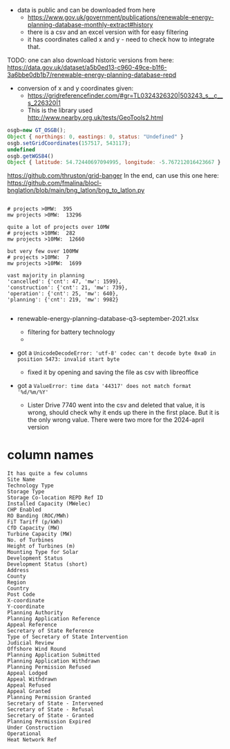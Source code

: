 
- data is public and can be downloaded from here
  - https://www.gov.uk/government/publications/renewable-energy-planning-database-monthly-extract#history
  - there is a csv and an excel version with for easy filtering
  - it has coordinates called x and y - need to check how to integrate that. 

TODO: one can also download historic versions from here:
https://data.gov.uk/dataset/a5b0ed13-c960-49ce-b1f6-3a6bbe0db1b7/renewable-energy-planning-database-repd


- conversion of x and y coordinates given:
  - https://gridreferencefinder.com/#gr=TL0324326320|503243_s__c__s_226320|1
  - This is the library used http://www.nearby.org.uk/tests/GeoTools2.html

```javascript
osgb=new GT_OSGB();
Object { northings: 0, eastings: 0, status: "Undefined" }
osgb.setGridCoordinates(157517, 543117);
undefined
osgb.getWGS84()
Object { latitude: 54.72440697094995, longitude: -5.767212016423667 }

```

https://github.com/thruston/grid-banger
In the end, can use this one here:
https://github.com/fmalina/blocl-bnglatlon/blob/main/bng_latlon/bng_to_latlon.py


```

# projects >0MW:  395
mw projects >0MW:  13296

quite a lot of projects over 10MW
# projects >10MW:  282
mw projects >10MW:  12660

but very few over 100MW
# projects >10MW:  7
mw projects >10MW:  1699

vast majority in planning
'cancelled': {'cnt': 47, 'mw': 1599},
'construction': {'cnt': 21, 'mw': 739},
'operation': {'cnt': 25, 'mw': 640},
'planning': {'cnt': 219, 'mw': 9982}


```

- renewable-energy-planning-database-q3-september-2021.xlsx
  - filtering for battery technology
  - 


- got a `UnicodeDecodeError: 'utf-8' codec can't decode byte 0xa0 in position 5473: invalid start byte`
  - fixed it by opening and saving the file as csv with libreoffice


- got a `ValueError: time data '44317' does not match format '%d/%m/%Y'`
  - Lister Drive 7740 went into the csv and deleted that value, it is wrong, should check why it ends up there in the first place. But it is the only wrong value. There were two more for the 2024-april version


# column names

```
It has quite a few columns
Site Name
Technology Type
Storage Type
Storage Co-location REPD Ref ID
Installed Capacity (MWelec)
CHP Enabled
RO Banding (ROC/MWh)
FiT Tariff (p/kWh)
CfD Capacity (MW)
Turbine Capacity (MW)
No. of Turbines
Height of Turbines (m)
Mounting Type for Solar
Development Status
Development Status (short)
Address
County
Region
Country
Post Code
X-coordinate
Y-coordinate
Planning Authority
Planning Application Reference
Appeal Reference
Secretary of State Reference
Type of Secretary of State Intervention
Judicial Review
Offshore Wind Round
Planning Application Submitted
Planning Application Withdrawn
Planning Permission Refused
Appeal Lodged
Appeal Withdrawn
Appeal Refused
Appeal Granted
Planning Permission Granted
Secretary of State - Intervened
Secretary of State - Refusal
Secretary of State - Granted
Planning Permission Expired
Under Construction
Operational
Heat Network Ref
```